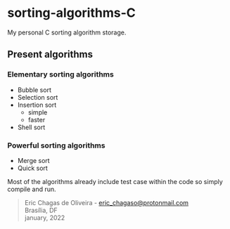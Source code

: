 # sorting-algorithms-C
My personal C sorting algorithm storage.

## Present algorithms

### Elementary sorting algorithms
- Bubble sort
- Selection sort
- Insertion sort
    + simple
    + faster
- Shell sort

### Powerful sorting algorithms
- Merge sort
- Quick sort

Most of the algorithms already include test case within the code so simply compile and run.

>
> Eric Chagas de Oliveira - eric_chagaso@protonmail.com <br>
> Brasília, DF <br>
> january, 2022
>

